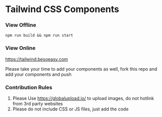 # Tailwind CSS Components


### View Offline

`npm run build && npm run start`


### View Online

https://tailwind.besoeasy.com



Please take your time to add your components as well, fork this repo and add your components and push


### Contribution Rules

1. Please Use https://globalupload.io/ to upload images, do not hotlink from 3rd party websites
2. Please do not include CSS or JS files, just add the code
